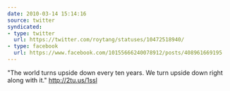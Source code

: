 ```yaml
---
date: 2010-03-14 15:14:16
source: twitter
syndicated:
- type: twitter
  url: https://twitter.com/roytang/statuses/10472518940/
- type: facebook
  url: https://www.facebook.com/10155666240078912/posts/408961669195
---
```


"The world turns upside down every ten years. We turn upside down right along with it." http://2tu.us/1ssl
